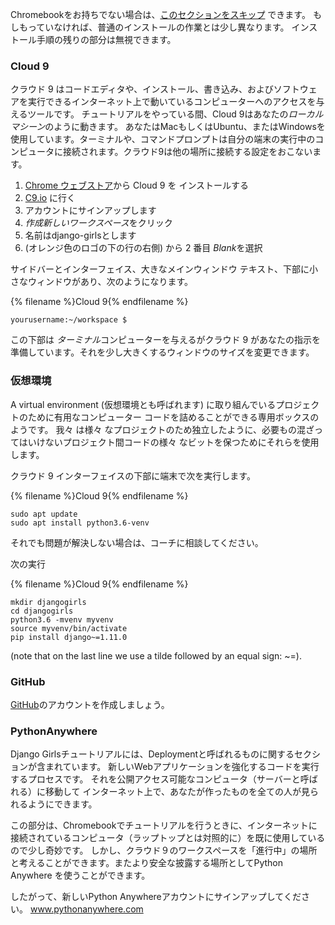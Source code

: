 Chromebookをお持ちでない場合は、[このセクションをスキップ](http://tutorial.djangogirls.org/en/installation/#install-python) できます。 もしもっていなければ、普通のインストールの作業とは少し異なります。 インストール手順の残りの部分は無視できます。

### Cloud 9

クラウド 9 はコードエディタや、インストール、書き込み、およびソフトウェアを実行できるインターネット上で動いているコンピューターへのアクセスを与えるツールです。 チュートリアルをやっている間、Cloud 9はあなたの*ローカルマシーン*のように動きます。 あなたはMacもしくはUbuntu、またはWindowsを使用しています。ターミナルや、コマンドプロンプトは自分の端末の実行中のコンピュータに接続されます。クラウド9は他の場所に接続する設定をおこないます。

1. [Chrome ウェブストア](https://chrome.google.com/webstore/detail/cloud9/nbdmccoknlfggadpfkmcpnamfnbkmkcp)から Cloud 9 を インストールする
2. [C9.io](https://c9.io) に行く
3. アカウントにサインアップします
4. *作成新しいワークスペース*をクリック
5. 名前はdjango-girlsとします
6. (オレンジ色のロゴの下の行の右側) から 2 番目 *Blank*を選択

サイドバーとインターフェイス、大きなメインウィンドウ テキスト、下部に小さなウィンドウがあり、次のようになります。

{% filename %}Cloud 9{% endfilename %}

    yourusername:~/workspace $
    

この下部は *ターミナル*コンピューターを与えるがクラウド 9 があなたの指示を準備しています。それを少し大きくするウィンドウのサイズを変更できます。

### 仮想環境

A virtual environment (仮想環境とも呼ばれます) に取り組んでいるプロジェクトのために有用なコンピューター コードを詰めることができる専用ボックスのようです。 我々 は様々 なプロジェクトのため独立したように、必要もの混ざってはいけないプロジェクト間コードの様々 なビットを保つためにそれらを使用します。

クラウド 9 インターフェイスの下部に端末で次を実行します。

{% filename %}Cloud 9{% endfilename %}

    sudo apt update
    sudo apt install python3.6-venv
    

それでも問題が解決しない場合は、コーチに相談してください。

次の実行

{% filename %}Cloud 9{% endfilename %}

    mkdir djangogirls
    cd djangogirls
    python3.6 -mvenv myvenv
    source myvenv/bin/activate
    pip install django~=1.11.0
    

(note that on the last line we use a tilde followed by an equal sign: ~=).

### GitHub

[GitHub](https://github.com)のアカウントを作成しましょう。

### PythonAnywhere

Django Girlsチュートリアルには、Deploymentと呼ばれるものに関するセクションが含まれています。 新しいWebアプリケーションを強化するコードを実行するプロセスです。 それを公開アクセス可能なコンピュータ（サーバーと呼ばれる）に移動して インターネット上で、あなたが作ったものを全ての人が見られるようにできます。

この部分は、Chromebookでチュートリアルを行うときに、インターネットに接続されているコンピュータ（ラップトップとは対照的に）を既に使用しているので少し奇妙です。 しかし、クラウド９のワークスペースを「進行中」の場所と考えることができます。またより安全な披露する場所としてPython Anywhere を使うことができます。

したがって、新しいPython Anywhereアカウントにサインアップしてください。 [ www.pythonanywhere.com ](https://www.pythonanywhere.com)